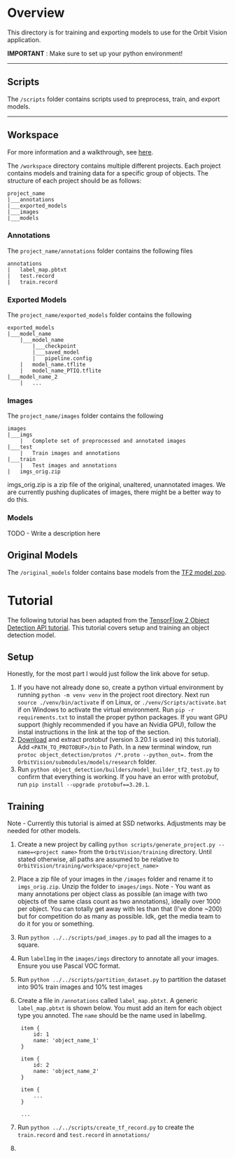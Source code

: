 # Overview

This directory is for training and exporting models to use for the Orbit Vision application.  

**IMPORTANT** : Make sure to set up your python environment!

---

## Scripts

The `/scripts` folder contains scripts used to preprocess, train, and export models.

---

## Workspace

For more information and a walkthrough, see [here](https://tensorflow-object-detection-api-tutorial.readthedocs.io/en/latest/training.html).

The `/workspace` directory contains multiple different projects. Each project contains models and training data for a 
specific group of objects. The structure of each project should be as follows:

```
project_name
|___annotations
|___exported_models
|___images
|___models
```

### Annotations

The `project_name/annotations` folder contains the following files

```
annotations
|   label_map.pbtxt
|   test.record
|   train.record
```


### Exported Models

The `project_name/exported_models` folder contains the following

```
exported_models
|___model_name
    |___model_name
        |___checkpoint
        |___saved_model
        |   pipeline.config
    |   model_name.tflite
    |   model_name_PTIQ.tflite
|___model_name_2
    |   ...
```

### Images

The `project_name/images` folder contains the following

```
images
|___imgs
    |   Complete set of preprocessed and annotated images
|___test
    |   Train images and annotations
|___train
    |   Test images and annotations
|   imgs_orig.zip
```

imgs_orig.zip is a zip file of the original, unaltered, unannotated images. We are currently pushing duplicates of 
images, there might be a better way to do this.

### Models

TODO - Write a description here


## Original Models

The `/original_models` folder contains base models from the 
[TF2 model zoo](https://github.com/tensorflow/models/blob/master/research/object_detection/g3doc/tf2_detection_zoo.md).


# Tutorial

The following tutorial has been adapted from the
[TensorFlow 2 Object Detection API tutorial](https://tensorflow-object-detection-api-tutorial.readthedocs.io/en/latest/index.html).
This tutorial covers setup and training an object detection model.

## Setup

Honestly, for the most part I would just follow the link above for setup.

1) If you have not already done so, create a python virtual environment by running `python -m venv venv` in the project
root directory. Next run `source ./venv/bin/activate` if on Linux, or `./venv/Scripts/activate.bat` if on Windows to 
activate the virtual environment. Run `pip -r requirements.txt` to install the proper python packages. If you want GPU
support (highly recommended if you have an Nvidia GPU), follow the instal instructions in the link at the top of the
section.
2) [Download](https://github.com/protocolbuffers/protobuf/releases) and extract protobuf (version 3.20.1 is used in)
this tutorial). Add `<PATH_TO_PROTOBUF>/bin` to Path. In a new terminal window, run `protoc object_detection/protos
/*.proto --python_out=.` from the `OrbitVision/submodules/models/research` folder.
3) Run `python object_detection/builders/model_builder_tf2_test.py` to confirm that everything is working. If you have
an error with protobuf, run `pip install --upgrade protobuf==3.20.1`.

## Training
Note - Currently this tutorial is aimed at SSD networks. Adjustments may be needed for other models.

1) Create a new project by calling `python scripts/generate_project.py --name=<project name>` from the 
`OrbitVision/training` directory. Until stated otherwise, all paths are assumed to be relative to 
`OrbitVision/training/workspace/<project_name>`
2) Place a zip file of your images in the `/images` folder and rename it to `imgs_orig.zip`. Unzip the folder to 
`images/imgs`. Note - You want as many annotations per object class as possible (an image with two objects of the same
class count as two annotations), ideally over 1000 per object. You can totally get away with les than that (I've done 
~200) but for competition do as many as possible. Idk, get the media team to do it for you or something.
3) Run `python ../../scripts/pad_images.py` to pad all the images to a square.
4) Run `labelImg` in the `images/imgs` directory to annotate all your images. Ensure you use Pascal VOC format.
5) Run `python ../../scripts/partition_dataset.py` to partition the dataset into 90% train images and 10% test images
6) Create a file in `/annotations` called `label_map.pbtxt`. A generic `label_map.pbtxt` is shown below. You must add
an item for each object type you annoted. The `name` should be the name used in labelImg.  

        item {
            id: 1
            name: 'object_name_1'
        }
        
        item {
            id: 2
            name: 'object_name_2'
        }
        
        item {
            ...
        }
        
        ...
7) Run `python ../../scripts/create_tf_record.py` to create the `train.record` and `test.record` in `annotations/`
8) 
